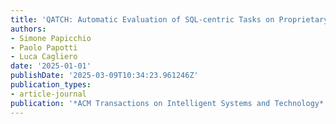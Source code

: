 ```yaml
---
title: 'QATCH: Automatic Evaluation of SQL-centric Tasks on Proprietary Data'
authors:
- Simone Papicchio
- Paolo Papotti
- Luca Cagliero
date: '2025-01-01'
publishDate: '2025-03-09T10:34:23.961246Z'
publication_types:
- article-journal
publication: '*ACM Transactions on Intelligent Systems and Technology*'
---
```

